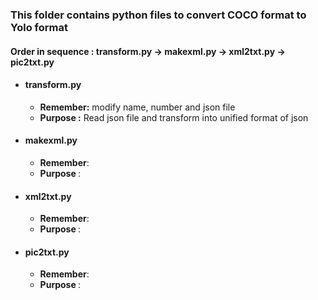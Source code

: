 <h3>This folder contains python files to convert COCO format to Yolo format</h3>

<h4>Order in sequence : transform.py -> makexml.py -> xml2txt.py -> pic2txt.py </h4>
<ul>
<li><h4>transform.py</h4></li>
<ul>
  <li><b>Remember:</b> modify name, number and json file</li>
  <li><b>Purpose :</b> Read json file and transform into unified format of json</li>
</ul>
<li><h4>makexml.py</h4></li>
<ul>
  <li><b>Remember</b>: </li>
  <li><b>Purpose </b>: </li>
</ul>
<li><h4>xml2txt.py</h4></li>
<ul>
  <li><b>Remember</b>: </li>
  <li><b>Purpose </b>: </li>
</ul>
<li><h4>pic2txt.py</h4></li>
<ul>
  <li><b>Remember</b>: </li>
  <li><b>Purpose </b>: </li>
</ul>
